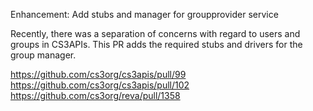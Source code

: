 Enhancement: Add stubs and manager for groupprovider service

Recently, there was a separation of concerns with regard to users and groups in
CS3APIs. This PR adds the required stubs and drivers for the group manager.

https://github.com/cs3org/cs3apis/pull/99
https://github.com/cs3org/cs3apis/pull/102
https://github.com/cs3org/reva/pull/1358
